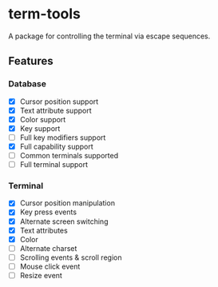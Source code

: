 # term-tools
A package for controlling the terminal via escape sequences.

## Features
### Database
- [x] Cursor position support
- [x] Text attribute support
- [x] Color support
- [x] Key support
- [ ] Full key modifiers support
- [x] Full capability support
- [ ] Common terminals supported
- [ ] Full terminal support

### Terminal
- [x] Cursor position manipulation
- [x] Key press events
- [x] Alternate screen switching
- [x] Text attributes
- [x] Color
- [ ] Alternate charset
- [ ] Scrolling events & scroll region
- [ ] Mouse click event
- [ ] Resize event
